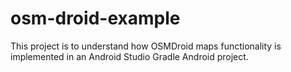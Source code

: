 # osm-droid-example
This project is to understand how OSMDroid maps functionality is implemented in an Android Studio Gradle Android project.
